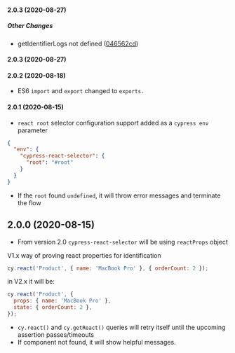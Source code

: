 #### 2.0.3 (2020-08-27)

##### Other Changes

*  getIdentifierLogs not defined ([046562cd](https://github.com/abhinaba-ghosh/cypress-react-selector/commit/046562cdd12cfc290f6772552fd360070ceb73af))

#### 2.0.3 (2020-08-27)

#### 2.0.2 (2020-08-18)

- ES6 `import` and `export` changed to `exports.`

#### 2.0.1 (2020-08-15)

- `react root` selector configuration support added as a `cypress env` parameter

```json
{
  "env": {
    "cypress-react-selector": {
      "root": "#root"
    }
  }
}
```

- If the `root` found `undefined`, it will throw error messages and terminate the flow

## 2.0.0 (2020-08-15)

- From version 2.0 `cypress-react-selector` will be using `reactProps` object

V1.x way of proving react properties for identification

```js
cy.react('Product', { name: 'MacBook Pro' }, { orderCount: 2 });
```

in V2.x it will be:

```js
cy.react('Product', {
  props: { name: 'MacBook Pro' },
  state: { orderCount: 2 },
});
```

- `cy.react()` and `cy.getReact()` queries will retry itself until the upcoming assertion passes/timeouts
- If component not found, it will show helpful messages.

